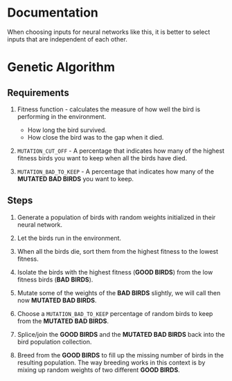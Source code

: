 # Documentation

When choosing inputs for neural networks like this, it is better to select inputs that are independent of each other.

# Genetic Algorithm

## Requirements

1. Fitness function - calculates the measure of how well the bird is performing in the environment.
    - How long the bird survived.
    - How close the bird was to the gap when it died.

2. `MUTATION_CUT_OFF` - A percentage that indicates how many of the highest fitness birds you want to keep when all the birds have died.

3. `MUTATION_BAD_TO_KEEP` - A percentage that indicates how many of the **MUTATED BAD BIRDS** you want to keep.

## Steps

1. Generate a population of birds with random weights initialized in their neural network.

2. Let the birds run in the environment.

3. When all the birds die, sort them from the highest fitness to the lowest fitness.

4. Isolate the birds with the highest fitness (**GOOD BIRDS**) from the low fitness birds (**BAD BIRDS**).

5. Mutate some of the weights of the **BAD BIRDS** slightly, we will call then now **MUTATED BAD BIRDS**.

6. Choose a `MUTATION_BAD_TO_KEEP` percentage of random birds to keep from the **MUTATED BAD BIRDS**.

7. Splice/join the **GOOD BIRDS** and the **MUTATED BAD BIRDS** back into the bird population collection.

8. Breed from the **GOOD BIRDS** to fill up the missing number of birds in the resulting population. The way breeding works in this context is by mixing up random weights of two different **GOOD BIRDS**.
